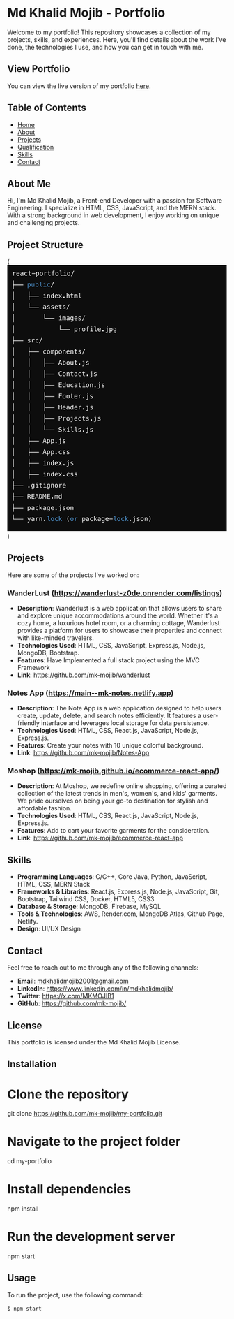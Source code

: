 # Md Khalid Mojib - Portfolio 

Welcome to my portfolio! This repository showcases a collection of my projects, skills, and experiences. Here, you'll find details about the work I've done, the technologies I use, and how you can get in touch with me. 

## View Portfolio

You can view the live version of my portfolio [here](https://mk-mojib.github.io/react-portfolio/).


## Table of Contents
- [Home](#home)
- [About](#about-me)
- [Projects](#projects)
- [Qualification](#qualification)
- [Skills](#skills)
- [Contact](#contact)

## About Me

Hi, I'm Md Khalid Mojib, a Front-end Developer with a passion for Software Engineering. I specialize in HTML, CSS, JavaScript, and the MERN stack. With a strong background in web development, I enjoy working on unique and challenging projects.

## Project Structure

(![alt text](image.png))


## Projects

Here are some of the projects I've worked on:

### WanderLust (https://wanderlust-z0de.onrender.com/listings)
- **Description**: Wanderlust is a web application that allows users to share and explore unique accommodations around the world. Whether it's a
                   cozy home, a luxurious hotel room, or a charming cottage, Wanderlust provides a platform for users to showcase their properties
                   and connect with like-minded travelers.
- **Technologies Used**: HTML, CSS, JavaScript, Express.js, Node.js, MongoDB, Bootstrap.
- **Features**: Have Implemented a full stack project using the MVC Framework
- **Link**: https://github.com/mk-mojib/wanderlust

### Notes App (https://main--mk-notes.netlify.app)
- **Description**: The Note App is a web application designed to help users create, update, delete, and search notes efficiently. It features a user-
                   friendly interface and leverages local storage for data persistence.
- **Technologies Used**: HTML, CSS, React.js, JavaScript, Node.js, Express.js.
- **Features**: Create your notes with 10 unique colorful background.
- **Link**: https://github.com/mk-mojib/Notes-App

### Moshop (https://mk-mojib.github.io/ecommerce-react-app/)
- **Description**: At Moshop, we redefine online shopping, offering a curated collection of the latest trends in men's, women's, and kids'
                   garments. We pride ourselves on being your go-to destination for stylish and affordable fashion.
- **Technologies Used**: HTML, CSS, React.js, JavaScript, Node.js, Express.js.
- **Features**: Add to cart your favorite garments for the consideration.
- **Link**: https://github.com/mk-mojib/ecommerce-react-app

## Skills

- **Programming Languages**: C/C++, Core Java, Python, JavaScript, HTML, CSS, MERN Stack
- **Frameworks & Libraries**: React.js, Express.js, Node.js, JavaScript, Git, Bootstrap, Tailwind CSS, Docker, HTML5, CSS3
- **Database & Storage**: MongoDB, Firebase, MySQL
- **Tools & Technologies**: AWS, Render.com, MongoDB Atlas, Github Page, Netlify.
- **Design**: UI/UX Design

## Contact

Feel free to reach out to me through any of the following channels:

- **Email**: mdkhalidmojib2001@gmail.com
- **LinkedIn**: https://www.linkedin.com/in/mdkhalidmojib/
- **Twitter**: https://x.com/MKMOJIB1
- **GitHub**: https://github.com/mk-mojib/

## License

This portfolio is licensed under the Md Khalid Mojib License.

## Installation

 # Clone the repository
git clone https://github.com/mk-mojib/my-portfolio.git

# Navigate to the project folder
cd my-portfolio

# Install dependencies
npm install

# Run the development server
npm start


## Usage

To run the project, use the following command:

```bash
$ npm start

